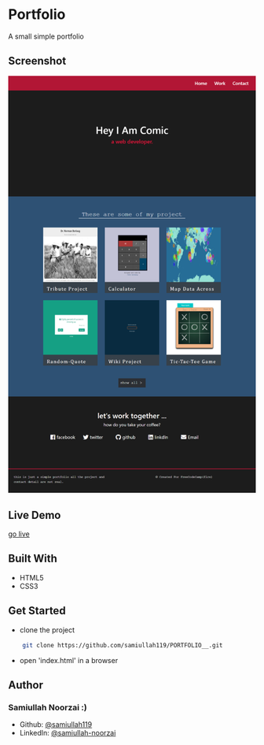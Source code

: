 # Portfolio

A small simple portfolio
## Screenshot

![Portfolio](images/page_demo.png)
## Live Demo
[go live](https://samiullah119.github.io/Technical-Documentation)


## Built With

- HTML5
- CSS3

## Get Started
- clone the project
```sh
    git clone https://github.com/samiullah119/PORTFOLIO__.git
```
- open 'index.html' in a browser

## Author
 ### Samiullah Noorzai :)
- Github: [@samiullah119](http://github.com/samiullah119)
- LinkedIn: [@samiullah-noorzai](www.linkedin.com/in/samiullah-noorzai)
